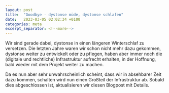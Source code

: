 ```yaml
---
layout: post
title:  "Goodbye - dystonse müde, dystonse schlafen"
date:   2023-03-05 02:02:34 +0100
categories: meta
excerpt_separator: <!--more-->
---
```

Wir sind gerade dabei, dystonse in einen längeren Winterschlaf zu versetzen. Die letzten Jahre waren wir schon nicht mehr dazu gekommen, dystonse weiter zu entwickelt oder zu pflegen, haben aber immer noch die (digitale und rechtliche) Infrastruktur aufrecht erhalten, in der Hoffnung, bald wieder mit dem Projekt weiter zu machen.

Da es nun aber sehr unwahrscheinlich scheint, dass wir in absehbarer Zeit dazu kommen, schalten wird nun einen Großteil der Infrastruktur ab. Sobald dies abgeschlossen ist, aktualisieren wir diesen Blogpost mit Details.